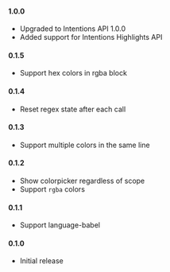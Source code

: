 #### 1.0.0

* Upgraded to Intentions API 1.0.0
* Added support for Intentions Highlights API

#### 0.1.5

* Support hex colors in rgba block

#### 0.1.4

* Reset regex state after each call

#### 0.1.3

* Support multiple colors in the same line

#### 0.1.2

* Show colorpicker regardless of scope
* Support `rgba` colors

#### 0.1.1

* Support language-babel

#### 0.1.0

* Initial release
